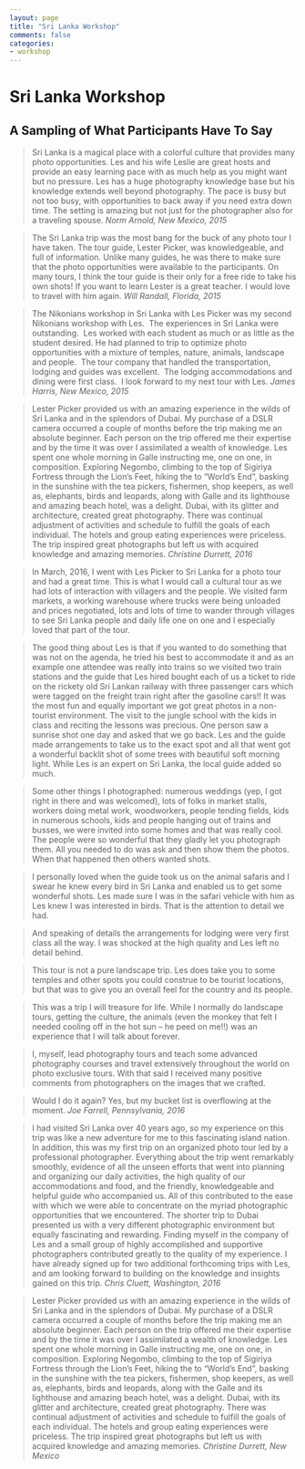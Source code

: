 ```yaml
---
layout: page
title: "Sri Lanka Workshop"
comments: false
categories:
- workshop
---
```


# Sri Lanka Workshop

## A Sampling of What Participants Have To Say

> Sri Lanka is a magical place with a colorful culture that provides many photo opportunities. Les and his wife Leslie are great hosts and provide an easy learning pace with as much help as you might want but no pressure. Les has a huge photography knowledge base but his knowledge extends well beyond photography. The pace is busy but not too busy, with opportunities to back away if you need extra down time. The setting is amazing but not just for the photographer also for a traveling spouse. <cite>Norm Arnold, New Mexico, 2015</cite> 

> The Sri Lanka trip was the most bang for the buck of any photo tour I have taken. The tour guide, Lester Picker, was knowledgeable, and full of information. Unlike many guides, he was there to make sure that the photo opportunities were available to the participants. On many tours, I think the tour guide is their only for a free ride to take his own shots! If you want to learn Lester is a great teacher. I would love to travel with him again. <cite>Will Randall, Florida, 2015</cite>

> The Nikonians workshop in Sri Lanka with Les Picker was my second Nikonians workshop with Les.  The experiences in Sri Lanka were outstanding.  Les worked with each student as much or as little as the student desired. He had planned to trip to optimize photo opportunities with a mixture of temples, nature, animals, landscape and people.  The tour company that handled the transportation, lodging and guides was excellent.  The lodging accommodations and dining were first class.  I look forward to my next tour with Les. <cite>James Harris, New Mexico, 2015</cite>

> Lester Picker provided us with an amazing experience in the wilds of Sri Lanka and in the splendors of Dubai. My purchase of a DSLR camera occurred a couple of months before the trip making me an absolute beginner. Each person on the trip offered me their expertise and by the time it was over I assimilated a wealth of knowledge. Les spent one whole morning in Galle instructing me, one on one, in composition. Exploring Negombo, climbing to the top of Sigiriya Fortress through the Lion’s Feet, hiking the to “World’s End”, basking in the sunshine with the tea pickers, fishermen, shop keepers, as well as, elephants, birds and leopards, along with Galle and its lighthouse and amazing beach hotel, was a delight. Dubai, with its glitter and architecture, created great photography. There was continual adjustment of activities and schedule to fulfill the goals of each individual.  The hotels and group eating experiences were priceless. The trip inspired great photographs but left us with acquired knowledge and amazing memories. <cite>Christine Durrett, 2016</cite>

> In March, 2016, I went with Les Picker to Sri Lanka for a photo tour and had a great time.  This is what I would call a cultural tour as we had lots of interaction with villagers and the people.  We visited farm markets, a working warehouse where trucks were being unloaded and prices negotiated, lots and lots of time to wander through villages to see Sri Lanka people and daily life one on one and I especially loved that part of the tour. 

> The good thing about Les is that if you wanted to do something that was not on the agenda, he tried his best to accommodate it and as an example one attendee was really into trains so we visited two train stations and the guide that Les hired bought each of us a ticket to ride on the rickety old Sri Lankan railway with three passenger cars which were tagged on the freight train right after the gasoline cars!! It was the most fun and equally important we got great photos in a non-tourist environment. The visit to the jungle school with the kids in class and reciting the lessons was precious. One person saw a sunrise shot one day and asked that we go back. Les and the guide made arrangements to take us to the exact spot and all that went got a wonderful backlit shot of some trees with beautiful soft morning light.  While Les is an expert on Sri Lanka, the local guide added so much.
 
> Some other things I photographed: numerous weddings (yep, I got right in there and was welcomed), lots of folks in market stalls, workers doing metal work, woodworkers, people tending fields, kids in numerous schools, kids and people hanging out of trains and busses, we were invited into some homes and that was really cool. The people were so wonderful that they gladly let you photograph them. All you needed to do was ask and then show them the photos. When that happened then others wanted shots.
 
> I personally loved when the guide took us on the animal safaris and I swear he knew every bird in Sri Lanka and enabled us to get some wonderful shots. Les made sure I was in the safari vehicle with him as Les knew I was interested in birds. That is the attention to detail we had.
 
> And speaking of details the arrangements for lodging were very first class all the way. I was shocked at the high quality and Les left no detail behind. 
 
> This tour is not a pure landscape trip. Les does take you to some temples and other spots you could construe to be tourist locations, but that was to give you an overall feel for the country and its people.  
 
> This was a trip I will treasure for life. While I normally do landscape tours, getting the culture, the animals (even the monkey that felt I needed cooling off in the hot sun – he peed on me!!) was an experience that I will talk about forever.   
 
> I, myself, lead photography tours and teach some advanced photography courses and travel extensively throughout the world on photo exclusive tours. With that said I received many positive comments from photographers on the images that we crafted.
 
> Would I do it again? Yes, but my bucket list is overflowing at the moment. <cite>Joe Farrell, Pennsylvania, 2016</cite>

> I had visited Sri Lanka over 40 years ago, so my experience on this trip was like a new adventure for me to this fascinating island nation. In addition, this was my first trip on an organized photo tour led by a professional photographer. Everything about the trip went remarkably smoothly, evidence of all the unseen efforts that went into planning and organizing our daily activities, the high quality of our accommodations and food, and the friendly, knowledgeable and helpful guide who accompanied us. All of this contributed to the ease with which we were able to concentrate on the myriad photographic opportunities that we encountered. The shorter trip to Dubai presented us with a very different photographic environment but equally fascinating and rewarding. Finding myself in the company of Les and a small group of highly accomplished and supportive photographers contributed greatly to the quality of my experience. I have already signed up for two additional forthcoming trips with Les, and am looking forward to building on the knowledge and insights gained on this trip. <cite>Chris Cluett, Washington, 2016</cite>


> Lester Picker provided us with an amazing experience in the wilds of Sri Lanka and in the splendors of Dubai. My purchase of a DSLR camera occurred a couple of months before the trip making me an absolute beginner. Each person on the trip offered me their expertise and by the time it was over I assimilated   a wealth of knowledge. Les spent one whole morning in Galle instructing me, one on one, in composition. Exploring Negombo, climbing to the top of Sigiriya Fortress through the Lion’s Feet, hiking the to “World’s End”, basking in the sunshine with the tea pickers, fishermen, shop keepers, as well as, elephants, birds and leopards, along with the Galle and its lighthouse and amazing beach hotel, was a delight. Dubai, with its glitter and architecture, created great photography. There was continual adjustment of activities and schedule to fulfill the goals of each individual. The hotels and group eating experiences were priceless. The trip inspired great photographs but left us with  acquired knowledge and amazing memories. <cite>Christine Durrett, New Mexico</cite>





